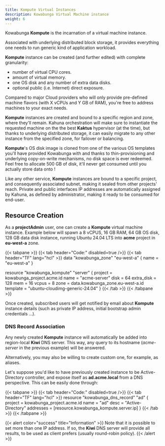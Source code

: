 ```yaml
---
title: Kompute Virtual Instances
description: Kowabunga Virtual Machine instance
weight: 6
---
```


Kowabunga **Kompute** is the incarnation of a virtual machine instance.

Associated with underlying distributed block storage, it provides everything one needs to run generic kind of application workload.

**Kompute** instance can be created (and further edited) with complete granularity:

- number of virtual CPU cores.
- amount of virtual memory.
- one OS disk and any number of extra data disks.
- optional public (i.e. Internet) direct exposure.

Compared to major Cloud providers who will only provide pre-defined machine flavors (with X vCPUs and Y GB of RAM), you're free to address machines to your exact needs.

**Kompute** instances are created and bound to a specific region and zone, where they'll remain. Kahuna orchestration will make sure to instantiate the requested machine on the the best **Kaktus** hypervisor (at the time), but thanks to underlying distributed storage, it can easily migrate to any other instance from the specified zone, for failover or balancing.

**Kompute**'s OS disk image is cloned from one of the various OS templates you'll have provided Kowabunga with and thanks to thin-provisioning and underlying copy-on-write mechanisms, no disk space is ever redeemed. Feel free to allocate 500 GB of disk, it'll never get consumed until you actually store data onto !

Like any other service, **Kompute** instances are bound to a specific project, and consequently associated subnet, making it sealed from other projects' reach. Private and public interfaces IP addresses are automatically assigned by Kahuna, as defined by administrator, making it ready to be consumed for end-user.

## Resource Creation

As a **projectAdmin** user, one can create a **Kompute** virtual machine instance. Example below will spawn a 8 vCPUS, 16 GB RAM, 64 GB OS disk, 128 GB data disk instance, running Ubuntu 24.04 LTS into **acme** project in **eu-west-a** zone.

<!-- prettier-ignore-start -->
{{< tabpane >}}
{{< tab header="Code:" disabled=true />}}
{{< tab header="TF" lang="hcl" >}}
data "kowabunga_zone" "eu-west-a" {
  name = "eu-west-a"
}

resource "kowabunga_kompute" "server" {
  project    = kowabunga_project.acme.id
  name       = "acme-server"
  disk       = 64
  extra_disk = 128
  mem        = 16
  vcpus      = 8
  zone       = data.kowabunga_zone.eu-west-a.id
  template   = "ubuntu-cloudimg-generic-24.04"
}
{{< /tab >}}
{{< /tabpane >}}
<!-- prettier-ignore-end -->

Once created, subscribed users will get notified by email about **Kompute** instance details (such as private IP address, initial bootstrap admin credentials ...).

### DNS Record Association

Any newly created **Kompute** instance will automatically be added into region-local **Kiwi** DNS server. This way, any query to its hostname (*acme-server* in the previous example) will be answered.

Alternatively, you may also be willing to create custom one, for example, as aliases.

Let's suppose you'd like to have previously created instance to be Active-Directory controller, and expose itself as **ad.acme.local** from a DNS perspective. This can be easily done through:

<!-- prettier-ignore-start -->
{{< tabpane >}}
{{< tab header="Code:" disabled=true />}}
{{< tab header="TF" lang="hcl" >}}
resource "kowabunga_dns_record" "ad" {
  project   = kowabunga_project.acme.id
  name      = "ad"
  desc      = "Active-Directory"
  addresses = [resource.kowabunga_kompute.server.ip]
}
{{< /tab >}}
{{< /tabpane >}}
<!-- prettier-ignore-end -->

{{< alert color="success" title="Information" >}}
Note that it is possible to set more than one IP address. If so, the **Kiwi** DNS server will provide all results, to be used as client prefers (usually round-robin policy).
{{< /alert >}}
